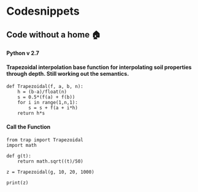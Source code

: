 # Codesnippets
## Code without a home :house:
#### Python v 2.7

#### Trapezoidal interpolation base function for interpolating soil properties through depth. Still working out the semantics. 
```
def Trapezoidal(f, a, b, n):
    h = (b-a)/float(n)
    s = 0.5*(f(a) + f(b))
    for i in range(1,n,1):
        s = s + f(a + i*h)
    return h*s
```
#### Call the Function

```
from trap import Trapezoidal
import math

def g(t):
    return math.sqrt((t)/50)

z = Trapezoidal(g, 10, 20, 1000)

print(z)



